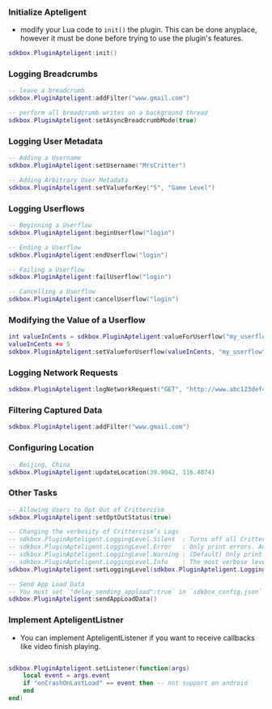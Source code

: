 ### Initialize Apteligent
* modify your Lua code to `init()` the plugin. This can be done anyplace, however it must be done before trying to use the plugin's features.
```lua
sdkbox.PluginApteligent:init()
```

### Logging Breadcrumbs

```lua
-- leave a breadcrumb
sdkbox.PluginApteligent:addFilter("www.gmail.com")

-- perform all breadcrumb writes on a background thread
sdkbox.PluginApteligent:setAsyncBreadcrumbMode(true)
```


### Logging User Metadata

```lua
-- Adding a Username
sdkbox.PluginApteligent:setUsername("MrsCritter")

-- Adding Arbitrary User Metadata
sdkbox.PluginApteligent:setValueforKey("5", "Game Level")
```


### Logging Userflows
```lua
-- Beginning a Userflow
sdkbox.PluginApteligent:beginUserflow("login")

-- Ending a Userflow
sdkbox.PluginApteligent:endUserflow("login")

-- Failing a Userflow
sdkbox.PluginApteligent:failUserflow("login")

-- Cancelling a Userflow
sdkbox.PluginApteligent:cancelUserflow("login")
```

### Modifying the Value of a Userflow
```lua
int valueInCents = sdkbox.PluginApteligent:valueForUserflow("my_userflow")
valueInCents += 5
sdkbox.PluginApteligent:setValueforUserflow(valueInCents, "my_userflow")

```

### Logging Network Requests
```lua
sdkbox.PluginApteligent:logNetworkRequest("GET", "http://www.abc123def456.com", 2.0, 1000, 100, 200)
```


### Filtering Captured Data
```lua
sdkbox.PluginApteligent:addFilter("www.gmail.com")
```

### Configuring Location
```lua
-- Beijing, China
sdkbox.PluginApteligent:updateLocation(39.9042, 116.4074)
```

### Other Tasks
```lua
-- Allowing Users to Opt Out of Crittercism
sdkbox.PluginApteligent:setOptOutStatus(true)

-- Changing the verbosity of Crittercism’s Logs
-- sdkbox.PluginApteligent.LoggingLevel.Silent  : Turns off all Crittercism log messages
-- sdkbox.PluginApteligent.LoggingLevel.Error   : Only print errors. An error is an unexpected event that will result not capturing important data
-- sdkbox.PluginApteligent.LoggingLevel.Warning : (Default) Only print warnings. Currently warning messages are printed when calling Crittercism methods before initializing Crittercism.
-- sdkbox.PluginApteligent.LoggingLevel.Info    : The most verbose level of logging
sdkbox.PluginApteligent:setLoggingLevel(sdkbox.PluginApteligent.LoggingLevel.Info)

-- Send App Load Data
-- You must set `"delay_sending_appload":true` in `sdkbox_config.json` first
sdkbox.PluginApteligent:sendAppLoadData()
```

### Implement ApteligentListner
* You can implement ApteligentListener if you want to receive callbacks like video finish playing.
```lua

sdkbox.PluginApteligent.setListener(function(args)
    local event = args.event
    if "onCrashOnLastLoad" == event then -- not support on android
    end
end)

```
